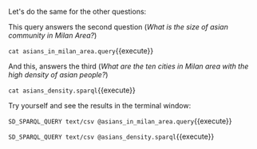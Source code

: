 Let's do the same for the other questions:

This query answers the second question (*What is the size of asian community in Milan Area?*)
 
`cat asians_in_milan_area.query`{{execute}}

And this, answers the third (*What are the ten cities in Milan area with the high density of asian people?*)

`cat asians_density.sparql`{{execute}}

Try yourself and see the results in the terminal window:

`SD_SPARQL_QUERY text/csv @asians_in_milan_area.query`{{execute}}

`SD_SPARQL_QUERY text/csv @asians_density.sparql`{{execute}}
